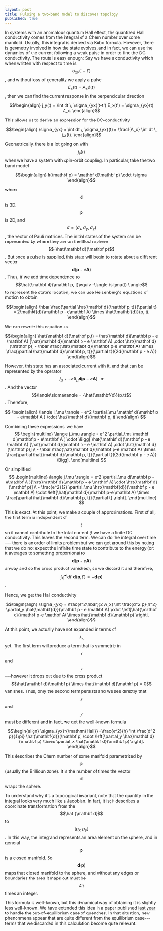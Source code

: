 ```yaml
---
layout: post
title: Pulsing a two-band model to discover topology
published: true
---
```


In systems with an anomalous quantum Hall effect, the quantized Hall conductivity comes from the integral of a Chern number over some manifold. Usually, this integral is derived via Kubo formula.
However, there is geometry involved in how the state evolves, and in fact, we can use the dynamics of the current following a weak pulse in order to find the DC conductivity. The route is easy enough: Say we have a conductivity which when written with respect to time is $$\sigma_{xy}(t-t')$$, and without loss of generality we apply a pulse $$E_x(t) = A_x\delta(t)$$, then we can find the current response in the perpendicular direction
<!--more-->

$$\begin{align} j_y(t) = \int dt \, \sigma_{yx}(t-t') E_x(t') = \sigma_{yx}(t) A_x. \end{align}$$

This allows us to derive an expression for the DC-conductivity

$$\begin{align} \sigma_{yx} = \int dt \, \sigma_{yx}(t) = \frac1{A_x} \int dt \, j_y(t). \end{align}$$

Geometrically, there is a lot going on with $$j_y(t)$$ when we have a system with spin-orbit coupling. In particular, take the two band model

$$\begin{align}
  h(\mathbf p) = \mathbf d(\mathbf p) \cdot \sigma,
\end{align}$$

where $$\mathbf d$$ is 3D, $$\mathbf p$$ is 2D, and $$\sigma = (\sigma_x, \sigma_y, \sigma_z)$$, the vector of Pauli matrices. The initial states of the system can be represented by where they are on the Bloch sphere $$-\hat{\mathbf d}(\mathbf p)$$. But once a pulse is supplied, this state will begin to rotate about a different vector $$\mathbf d(\mathbf p - e \mathbf A)$$. Thus, if we add time dependence to $$\hat{\mathbf d}(\mathbf p, t)\equiv -\langle \sigma(t) \rangle$$ to represent the state's location, we can use Heisenberg's equations of motion to obtain

$$\begin{align}
  \hbar \frac{\partial \hat{\mathbf d}(\mathbf p, t)}{\partial t} = 2\mathbf{d}(\mathbf p - e\mathbf A) \times \hat{\mathbf{d}}(p, t).
\end{align}$$

We can rewrite this equation as

$$\begin{align}
  \hat{\mathbf d}(\mathbf p,t) = \hat{\mathbf d}(\mathbf p - e \mathbf A) [\hat{\mathbf d}(\mathbf p - e \mathbf A) \cdot \hat{\mathbf d}(\mathbf p)] - \hbar \frac{\hat{\mathbf d}(\mathbf p-e \mathbf A) \times \frac{\partial \hat{\mathbf d}(\mathbf p, t)}{\partial t}}{2d(\mathbf p - e A)}
\end{align}$$

However, this state has an associated current with it, and that can be represented by the operator $$j_\mu = -e \partial_\mu \mathbf d(\mathbf p- e \mathbf A) \cdot \sigma$$. And the vector $$\langle\sigma\rangle = -\hat{\mathbf{d}}(p,t)$$. Therefore,

$$
\begin{align}
  \langle j_\mu \rangle = e^2 \partial_\mu \mathbf d(\mathbf p - e\mathbf A ) \cdot \hat{\mathbf d}(\mathbf p, t)
\end{align}
$$

Combining these expressions, we have
$$
\begin{multline}
\langle j_\mu \rangle = e^2 \partial_\mu \mathbf d(\mathbf p - e\mathbf A ) \cdot \Bigg[ \hat{\mathbf d}(\mathbf p - e \mathbf A) [\hat{\mathbf d}(\mathbf p - e \mathbf A) \cdot \hat{\mathbf d}(\mathbf p)] \\ - \hbar \frac{\hat{\mathbf d}(\mathbf p-e \mathbf A) \times \frac{\partial \hat{\mathbf d}(\mathbf p, t)}{\partial t}}{2d(\mathbf p - e A)}  \Bigg].
\end{multline}
$$

Or simplified
$$
\begin{multline}
\langle j_\mu \rangle = e^2 \partial_\mu d(\mathbf p - e\mathbf A )[\hat{\mathbf d}(\mathbf p - e \mathbf A) \cdot \hat{\mathbf d}(\mathbf p)] \\ - \frac{e^2}{2}  \partial_\mu \hat{\mathbf{d}}(\mathbf p - e \mathbf A) \cdot \left[\hat{\mathbf d}(\mathbf p-e \mathbf A) \times \frac{\partial \hat{\mathbf d}(\mathbf p, t)}{\partial t} \right].
\end{multline}
$$

This is exact. At this point, we make a couple of approximations. First of all, the first term is independent of $$t$$ so it cannot contribute to the total current *if* we have a finite DC conductivity. This leaves the second term. We can do the integral over time --- there is an order of limits problem but we can get around this by noting that we do not expect the infinite time state to contribute to the energy (or: it averages to something proportional to $$\mathbf d(\mathbf p - e \mathbf A)$$ anway and so the cross product vanishes), so we discard it and therefore, $$\int_0^\infty dt' \, \mathbf d(\mathbf p, t') = - \mathbf d(\mathbf p)$$.

Hence, we get the Hall conductivity

$$\begin{align}
  \sigma_{yx} = \frac{e^2\hbar}{2 A_x} \int \frac{d^2 p}{h^2}  \partial_y \hat{\mathbf{d}}(\mathbf p - e \mathbf A) \cdot \left[\hat{\mathbf d}(\mathbf p-e \mathbf A) \times \hat{\mathbf d}(\mathbf p) \right].
\end{align}$$

At this point, we actually have not expanded in terms of $$A_x$$ yet. The first term will produce a term that is symmetric in $$x$$ and $$y$$---however it drops out due to the cross product $$\hat{\mathbf d}(\mathbf p) \times \hat{\mathbf d}(\mathbf p) = 0$$ vanishes. Thus, only the second term persists and we see directly that $$x$$ and $$y$$ must be different and in fact, we get the well-known formula

$$\begin{align}
 \sigma_{yx}^{\mathrm{Hall}} =\frac{e^2}{h} \int \frac{d^2 p}{4\pi}  \hat{\mathbf{d}}(\mathbf p) \cdot \left[\partial_y \hat{\mathbf d}(\mathbf p) \times \partial_x  \hat{\mathbf d}(\mathbf p) \right].
\end{align}$$

This describes the Chern number of some manifold parametrized by $$\mathbf p$$ (usually the Brillioun zone). It is the number of times the vector $$\mathbf d$$ wraps the sphere.

To understand why it's a topological invariant, note that the quantity in the integral looks very much like a Jacobian. In fact, it is; it describes a coordinate transformation from the $$\hat {\mathbf d}$$ to $$(p_x,p_y)$$.
In this way, the integrand represents an area element on the sphere, and in general $$\mathbf p$$ is a closed manifold. So $$\mathbf d(\mathbf p)$$ maps that closed manifold to the sphere, and without any edges or boundaries the area it maps out must be $$4 \pi$$ times an integer.

This formula is well-known, but this dynamical way of obtaining it is slightly less well-known. We have extended this idea in a paper published [last year][1] to handle the out-of-equilibrium case of quenches. In that situation, new phenonmena appear that are quite different from the equilibrium case---terms that we discarded in this calculation become quite relevant.

[1]:http://journals.aps.org/prl/abstract/10.1103/PhysRevLett.117.235302
